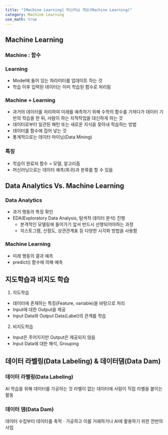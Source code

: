 ```yaml
---
title: "[Machine Learning] 머신러닝 개요(Machine Learning)"
category: Machine Learning
use_math: true
---
```


## Machine Learning
### Machine : 함수
### Learning
- Model에 들어 있는 파라미터를 업데이트 하는 것
- 학습 이후 입력된 데이터는 이미 학습된 함수로 처리됨

### Machine + Learning
- 과거의 데이터를 처리하여 미래를 예측하기 위해 수학의 함수를 가져다가 데이터 기반의 학습을 한 뒤, 사람이 하는 지적작업을 대신하게 하는 것
- 데이터로부터 일관된 패턴 또는 새로운 지식을 찾아내 학습하는 방법
- 데이터를 함수에 집어 넣는 것
- 통계적으로는 데이터 마이닝(Data Mining)

### 특징
- 학습이 완료되 함수 = 모델, 알고리즘
- 머신러닝으로는 데이터 예측(회귀)과 분류를 할 수 있음

## Data Analytics Vs. Machine Learning
### Data Analytics
- 과거 행동의 특징 확인
- EDA(Exploratory Data Analysis, 탐색적 데이터 분석) 진행
    - 본격적인 모델링에 들어가기 앞서 반드시 선행되어야하는 과정
    - 히스토그램, 산점도, 상관관계표 등 다양한 시각화 방법을 사용함 
  
### Machine Learning
- 미래 행동의 결과 예측
- predict() 함수에 의해 예측

## 지도학습과 비지도 학습

1) 지도학습
- 데이터에 존재하는 특징(Feature, variable)을 바탕으로 처리
- Input에 대한 Output을 제공
- Input Data와 Output Data(Label)의 관계를 학습

2) 비지도학습
- Input은 주어지지만 Output은 제공되지 않음
- Input Data에 대한 해석, Grouping

## 데이터 라벨링(Data Labeling) & 데이터댐(Data Dam)
### 데이터 라벨링(Data Labeling)
AI 학습을 위해 데이터를 가공하는 것
라벨이 없는 데이터에 사람이 직접 라벨을 붙이는 활동

### 데이터 댐(Data Dam)
데이터 수집부터 데이터를 축적ㆍ가공하고 이를 거래하거나 AI에 활용하기 위한 전반의 사업